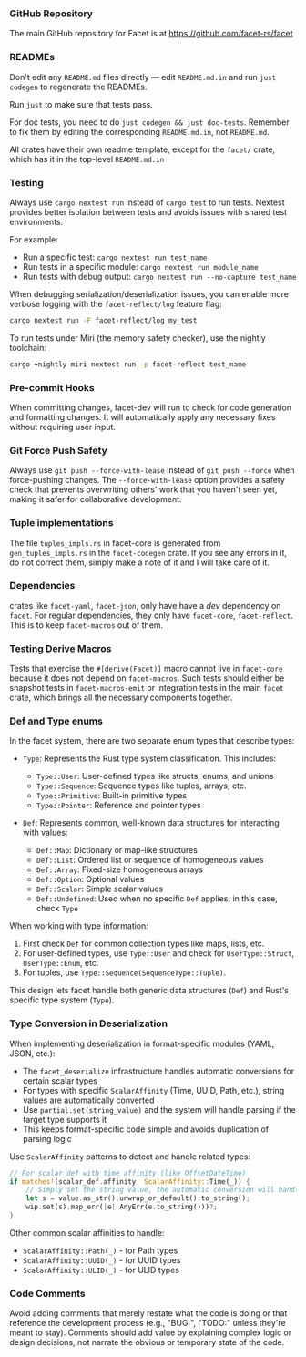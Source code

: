 ### GitHub Repository

The main GitHub repository for Facet is at https://github.com/facet-rs/facet

### READMEs

Don't edit any `README.md` files directly — edit `README.md.in` and run `just
codegen` to regenerate the READMEs.

Run `just` to make sure that tests pass.

For doc tests, you need to do `just codegen && just doc-tests`. Remember to fix
them by editing the corresponding `README.md.in`, not `README.md`.

All crates have their own readme template, except for the `facet/` crate, which
has it in the top-level `README.md.in`

### Testing

Always use `cargo nextest run` instead of `cargo test` to run tests. Nextest provides better isolation between tests and avoids issues with shared test environments.

For example:
- Run a specific test: `cargo nextest run test_name`
- Run tests in a specific module: `cargo nextest run module_name`
- Run tests with debug output: `cargo nextest run --no-capture test_name`

When debugging serialization/deserialization issues, you can enable more verbose logging with the `facet-reflect/log` feature flag:
```bash
cargo nextest run -F facet-reflect/log my_test
```

To run tests under Miri (the memory safety checker), use the nightly toolchain:
```bash
cargo +nightly miri nextest run -p facet-reflect test_name
```

### Pre-commit Hooks

When committing changes, facet-dev will run to check for code generation and formatting changes.
It will automatically apply any necessary fixes without requiring user input.

### Git Force Push Safety

Always use `git push --force-with-lease` instead of `git push --force` when force-pushing changes.
The `--force-with-lease` option provides a safety check that prevents overwriting others' work that
you haven't seen yet, making it safer for collaborative development.

### Tuple implementations

The file `tuples_impls.rs` in facet-core is generated from `gen_tuples_impls.rs`
in the `facet-codegen` crate. If you see any errors in it, do not correct them,
simply make a note of it and I will take care of it.

### Dependencies

crates like `facet-yaml`, `facet-json`, only have have a _dev_ dependency on
`facet`. For regular dependencies, they only have `facet-core`, `facet-reflect`.
This is to keep `facet-macros` out of them.

### Testing Derive Macros

Tests that exercise the `#[derive(Facet)]` macro cannot live in `facet-core`
because it does not depend on `facet-macros`. Such tests should either be
snapshot tests in `facet-macros-emit` or integration tests in the main `facet`
crate, which brings all the necessary components together.

### Def and Type enums

In the facet system, there are two separate enum types that describe types:

- `Type`: Represents the Rust type system classification. This includes:
  - `Type::User`: User-defined types like structs, enums, and unions
  - `Type::Sequence`: Sequence types like tuples, arrays, etc.
  - `Type::Primitive`: Built-in primitive types
  - `Type::Pointer`: Reference and pointer types

- `Def`: Represents common, well-known data structures for interacting with values:
  - `Def::Map`: Dictionary or map-like structures
  - `Def::List`: Ordered list or sequence of homogeneous values
  - `Def::Array`: Fixed-size homogeneous arrays
  - `Def::Option`: Optional values
  - `Def::Scalar`: Simple scalar values
  - `Def::Undefined`: Used when no specific `Def` applies; in this case, check `Type`

When working with type information:
1. First check `Def` for common collection types like maps, lists, etc.
2. For user-defined types, use `Type::User` and check for `UserType::Struct`, `UserType::Enum`, etc.
3. For tuples, use `Type::Sequence(SequenceType::Tuple)`.

This design lets facet handle both generic data structures (`Def`) and Rust's specific type system (`Type`).

### Type Conversion in Deserialization

When implementing deserialization in format-specific modules (YAML, JSON, etc.):

- The `facet_deserialize` infrastructure handles automatic conversions for certain scalar types
- For types with specific `ScalarAffinity` (Time, UUID, Path, etc.), string values are automatically converted
- Use `partial.set(string_value)` and the system will handle parsing if the target type supports it
- This keeps format-specific code simple and avoids duplication of parsing logic

Use `ScalarAffinity` patterns to detect and handle related types:

```rust
// For scalar_def with time affinity (like OffsetDateTime)
if matches!(scalar_def.affinity, ScalarAffinity::Time(_)) {
    // Simply set the string value, the automatic conversion will handle parsing
    let s = value.as_str().unwrap_or_default().to_string();
    wip.set(s).map_err(|e| AnyErr(e.to_string()))?;
}
```

Other common scalar affinities to handle:
- `ScalarAffinity::Path(_)` - for Path types
- `ScalarAffinity::UUID(_)` - for UUID types 
- `ScalarAffinity::ULID(_)` - for ULID types

### Code Comments

Avoid adding comments that merely restate what the code is doing or that reference the development process (e.g., "BUG:", "TODO:" unless they're meant to stay). Comments should add value by explaining complex logic or design decisions, not narrate the obvious or temporary state of the code.